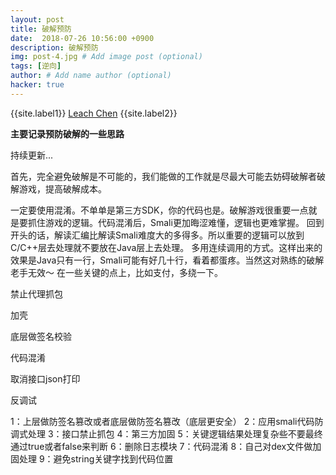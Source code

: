 ```yaml
---
layout: post
title: 破解预防
date:  2018-07-26 10:56:00 +0900
description: 破解预防
img: post-4.jpg # Add image post (optional)
tags: [逆向]
author: # Add name author (optional)
hacker: true
---
```


{{site.label1}} <a href="https://www.leachchen.com/" target="\_blank">Leach Chen</a> {{site.label2}}


**主要记录预防破解的一些思路**  <br>

持续更新...

首先，完全避免破解是不可能的，我们能做的工作就是尽最大可能去妨碍破解者破解游戏，提高破解成本。

一定要使用混淆。不单单是第三方SDK，你的代码也是。破解游戏很重要一点就是要抓住游戏的逻辑。代码混淆后，Smali更加晦涩难懂，逻辑也更难掌握。
回到开头的话，解读汇编比解读Smali难度大的多得多。所以重要的逻辑可以放到C/C++层去处理就不要放在Java层上去处理。
多用连续调用的方式。这样出来的效果是Java只有一行，Smali可能有好几十行，看着都蛋疼。当然这对熟练的破解老手无效～
在一些关键的点上，比如支付，多绕一下。

禁止代理抓包

加壳

底层做签名校验

代码混淆

取消接口json打印

反调试

1：上层做防签名篡改或者底层做防签名篡改（底层更安全）
2：应用smali代码防调式处理
3：接口禁止抓包
4：第三方加固
5：关键逻辑结果处理复杂些不要最终通过true或者false来判断
6：删除日志模块
7：代码混淆
8：自己对dex文件做加固处理
9：避免string关键字找到代码位置
